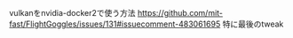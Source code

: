vulkanをnvidia-docker2で使う方法
https://github.com/mit-fast/FlightGoggles/issues/131#issuecomment-483061695
特に最後のtweak


